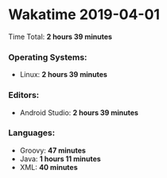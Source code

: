 # Wakatime 2019-04-01

Time Total: **2 hours 39 minutes**

### Operating Systems:
- Linux: **2 hours 39 minutes** 

### Editors:
- Android Studio: **2 hours 39 minutes** 

### Languages:
- Groovy: **47 minutes** 
- Java: **1 hours 11 minutes** 
- XML: **40 minutes** 

